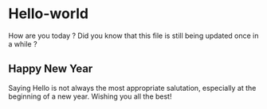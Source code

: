 # Hello-world
How are you today ?
Did you know that this file is still being updated once in a while ? 
## Happy New Year
Saying Hello is not always the most appropriate salutation, especially at the beginning of a new year.
Wishing you all the best!


